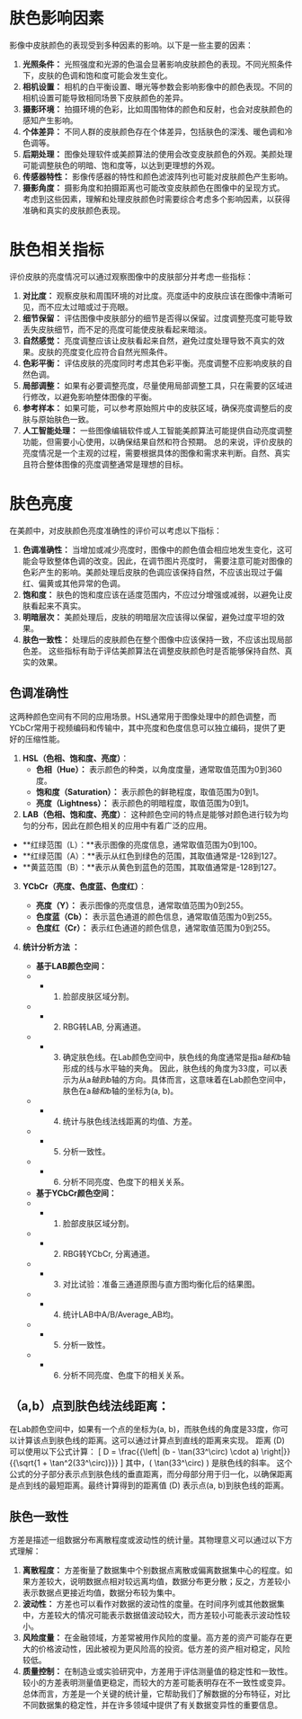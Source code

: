 # 肤色影响因素
影像中皮肤颜色的表现受到多种因素的影响。以下是一些主要的因素：
1. **光照条件：** 光照强度和光源的色温会显著影响皮肤颜色的表现。不同光照条件下，皮肤的色调和饱和度可能会发生变化。
2. **相机设置：** 相机的白平衡设置、曝光等参数会影响影像中的颜色表现。不同的相机设置可能导致相同场景下皮肤颜色的差异。
3. **摄影环境：** 拍摄环境的色彩，比如周围物体的颜色和反射，也会对皮肤颜色的感知产生影响。
4. **个体差异：** 不同人群的皮肤颜色存在个体差异，包括肤色的深浅、暖色调和冷色调等。
5. **后期处理：** 图像处理软件或美颜算法的使用会改变皮肤颜色的外观。美颜处理可能调整肤色的明暗、饱和度等，以达到更理想的外观。
6. **传感器特性：** 影像传感器的特性和颜色滤波阵列也可能对皮肤颜色产生影响。
7. **摄影角度：** 摄影角度和拍摄距离也可能改变皮肤颜色在图像中的呈现方式。
考虑到这些因素，理解和处理皮肤颜色时需要综合考虑多个影响因素，以获得准确和真实的皮肤颜色表现。

# 肤色相关指标
评价皮肤的亮度情况可以通过观察图像中的皮肤部分并考虑一些指标：
1. **对比度：** 观察皮肤和周围环境的对比度。亮度适中的皮肤应该在图像中清晰可见，而不应太过暗或过于亮眼。
2. **细节保留：** 评估图像中皮肤部分的细节是否得以保留。过度调整亮度可能导致丢失皮肤细节，而不足的亮度可能使皮肤看起来暗淡。
3. **自然感觉：** 亮度调整应该让皮肤看起来自然，避免过度处理导致不真实的效果。皮肤的亮度变化应符合自然光照条件。
4. **色彩平衡：** 评估皮肤的亮度同时考虑其色彩平衡。亮度调整不应影响皮肤的自然色调。
5. **局部调整：** 如果有必要调整亮度，尽量使用局部调整工具，只在需要的区域进行修改，以避免影响整体图像的平衡。
6. **参考样本：** 如果可能，可以参考原始照片中的皮肤区域，确保亮度调整后的皮肤与原始肤色一致。
7. **人工智能处理：** 一些图像编辑软件或人工智能美颜算法可能提供自动亮度调整功能，但需要小心使用，以确保结果自然和符合预期。
总的来说，评价皮肤的亮度情况是一个主观的过程，需要根据具体的图像和需求来判断。自然、真实且符合整体图像的亮度调整通常是理想的目标。


# 肤色亮度
在美颜中，对皮肤颜色亮度准确性的评价可以考虑以下指标：
1. **色调准确性：** 当增加或减少亮度时，图像中的颜色值会相应地发生变化，这可能会导致整体色调的改变。因此，在调节图片亮度时，
                    需要注意可能对图像的色彩产生的影响。美颜处理后皮肤的色调应该保持自然，不应该出现过于偏红、偏黄或其他异常的色调。
2. **饱和度：** 肤色的饱和度应该在适度范围内，不应过分增强或减弱，以避免让皮肤看起来不真实。
3. **明暗层次：** 美颜处理后，皮肤的明暗层次应该得以保留，避免过度平坦的效果。
4. **肤色一致性：** 处理后的皮肤颜色在整个图像中应该保持一致，不应该出现局部色差。
这些指标有助于评估美颜算法在调整皮肤颜色时是否能够保持自然、真实的效果。


## 色调准确性
这两种颜色空间有不同的应用场景。HSL通常用于图像处理中的颜色调整，而YCbCr常用于视频编码和传输中，其中亮度和色度信息可以独立编码，提供了更好的压缩性能。
1. **HSL（色相、饱和度、亮度）**：
   - **色相（Hue）：** 表示颜色的种类，以角度度量，通常取值范围为0到360度。
   - **饱和度（Saturation）：** 表示颜色的鲜艳程度，取值范围为0到1。
   - **亮度（Lightness）：** 表示颜色的明暗程度，取值范围为0到1。
2.  **LAB（色相、饱和度、亮度）**：
这种颜色空间的特点是能够对颜色进行较为均匀的分布，因此在颜色相关的应用中有着广泛的应用。
   - **红绿范围（L）：**表示图像的亮度信息，通常取值范围为0到100。
   - **红绿范围（A）：**表示从红色到绿色的范围，其取值通常是-128到127。
   - **黄蓝范围（B）：**表示从黄色到蓝色的范围，其取值通常是-128到127。
   
3. **YCbCr（亮度、色度蓝、色度红）**：
   - **亮度（Y）：** 表示图像的亮度信息，通常取值范围为0到255。
   - **色度蓝（Cb）：** 表示蓝色通道的颜色信息，通常取值范围为0到255。
   - **色度红（Cr）：** 表示红色通道的颜色信息，通常取值范围为0到255。

4. **统计分析方法 ：**
   - **基于LAB颜色空间：** 
   - - 1. 脸部皮肤区域分割。
   - - 2. RBG转LAB, 分离通道。
   - - 3. 确定肤色线。在Lab颜色空间中，肤色线的角度通常是指a*轴和b*轴形成的线与水平轴的夹角。
          因此，肤色线的角度为33度，可以表示为从a*轴到b*轴的方向。具体而言，这意味着在Lab颜色空间中，肤色在a*轴和b*轴的坐标为(a, b)。
   - - 4. 统计与肤色线法线距离的均值、方差。
   - - 5. 分析一致性。
   - - 6. 分析不同亮度、色度下的相关关系。
   - **基于YCbCr颜色空间：** 
   - - 1. 脸部皮肤区域分割。
   - - 2. RBG转YCbCr, 分离通道。
   - - 3. 对比试验：准备三通道原图与直方图均衡化后的结果图。
   - - 4. 统计LAB中A/B/Average_AB均。
   - - 5. 分析一致性。
   - - 6. 分析不同亮度、色度下的相关关系。


## （a,b）点到肤色线法线距离：
在Lab颜色空间中，如果有一个点的坐标为(a, b)，而肤色线的角度是33度，你可以计算该点到肤色线的距离。这可以通过计算点到直线的距离来实现。
距离 \(D\) 可以使用以下公式计算：
\[ D = \frac{{\left| (b - \tan(33^\circ) \cdot a) \right|}}{{\sqrt{1 + \tan^2(33^\circ)}}} \]
其中，\( \tan(33^\circ) \) 是肤色线的斜率。
这个公式的分子部分表示点到肤色线的垂直距离，而分母部分用于归一化，以确保距离是点到线的最短距离。最终计算得到的距离值 \(D\) 表示点(a, b)到肤色线的距离。

## 肤色一致性
方差是描述一组数据分布离散程度或波动性的统计量。其物理意义可以通过以下方式理解：
1. **离散程度：** 方差衡量了数据集中个别数据点离散或偏离数据集中心的程度。如果方差较大，说明数据点相对较远离均值，数据分布更分散；反之，方差较小表示数据点更接近均值，数据分布较为集中。
2. **波动性：** 方差也可以看作对数据的波动性的度量。在时间序列或其他数据集中，方差较大的情况可能表示数据值波动较大，而方差较小可能表示波动性较小。
3. **风险度量：** 在金融领域，方差常被用作风险的度量。高方差的资产可能存在更大的价格波动性，因此被视为更风险高的投资。低方差的资产相对稳定，风险较低。
4. **质量控制：** 在制造业或实验研究中，方差用于评估测量值的稳定性和一致性。较小的方差表明测量值更稳定，而较大的方差可能表明存在不一致性或变异。
总体而言，方差是一个关键的统计量，它帮助我们了解数据的分布特征，对比不同数据集的稳定性，并在许多领域中提供了有关数据变异性的重要信息。